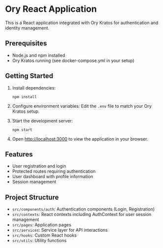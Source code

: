 # Ory React Application

This is a React application integrated with Ory Kratos for authentication and identity management.

## Prerequisites

- Node.js and npm installed
- Ory Kratos running (see docker-compose.yml in your setup)

## Getting Started

1. Install dependencies:
   ```
   npm install
   ```

2. Configure environment variables:
   Edit the `.env` file to match your Ory Kratos setup.

3. Start the development server:
   ```
   npm start
   ```

4. Open [http://localhost:3000](http://localhost:3000) to view the application in your browser.

## Features

- User registration and login
- Protected routes requiring authentication
- User dashboard with profile information
- Session management

## Project Structure

- `src/components/auth`: Authentication components (Login, Registration)
- `src/contexts`: React contexts including AuthContext for user session management
- `src/pages`: Application pages
- `src/services`: Service layer for API interactions
- `src/hooks`: Custom React hooks
- `src/utils`: Utility functions
